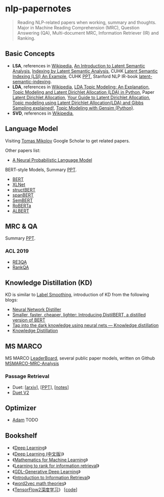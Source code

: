 # nlp-papernotes

> Reading NLP-related papers when working, summary and thoughts. Major in Machine Reading Comprehension (MRC), Question Answering (QA), Multi-document MRC, Information Retriever (IR) and Ranking.

## Basic Concepts

- **LSA**, references in [Wikipedia](https://en.wikipedia.org/wiki/Latent_semantic_analysis), [An Introduction to Latent Semantic Analysis](https://www.asc.ohio-state.edu/reidy.16/LSAtutorial.pdf), [Indexing by Latent Semantic Analysis](http://lsa.colorado.edu/papers/JASIS.lsi.90.pdf), CUHK [Latent Semantic Indexing (LSI) An Example](http://www1.se.cuhk.edu.hk/~seem5680/lecture/LSI-Eg.pdf), CUHK [PPT](http://www1.se.cuhk.edu.hk/~seem5680/lecture/latent-semantic-model-2016.pdf), Stanford NLP IR-book [latent-semantic-indexing](https://nlp.stanford.edu/IR-book/html/htmledition/latent-semantic-indexing-1.html).
- **LDA**, references in [Wikipedia](https://en.wikipedia.org/wiki/Latent_Dirichlet_allocation), [LDA Topic Modeling: An Explanation](https://towardsdatascience.com/lda-topic-modeling-an-explanation-e184c90aadcd), [Topic Modeling and Latent Dirichlet Allocation (LDA) in Python](https://towardsdatascience.com/topic-modeling-and-latent-dirichlet-allocation-in-python-9bf156893c24), Paper [Latent Dirichlet Allocation](http://www.jmlr.org/papers/volume3/blei03a/blei03a.pdf), [Your Guide to Latent Dirichlet Allocation](https://medium.com/@lettier/how-does-lda-work-ill-explain-using-emoji-108abf40fa7d), [Topic modeling using Latent Dirichlet Allocation(LDA) and Gibbs Sampling explained!](https://medium.com/analytics-vidhya/topic-modeling-using-lda-and-gibbs-sampling-explained-49d49b3d1045), [Topic Modeling with Gensim (Python)](https://www.machinelearningplus.com/nlp/topic-modeling-gensim-python/).
- **SVD**, references in [Wikipedia](https://en.wikipedia.org/wiki/Singular_value_decomposition), 

## Language Model

Visiting [Tomas Mikolov](https://scholar.google.com/citations?user=oBu8kMMAAAAJ&hl=en) Google Scholar to get related papers. 

Other papers list:

- [A Neural Probabilistic Language Model](http://www.jmlr.org/papers/volume3/bengio03a/bengio03a.pdf)

BERT-style Models, Summary [PPT](#).

- [BERT](#)
- [XLNet](#)
- [structBERT](#)
- [spanBERT](#)
- [SemBERT](#)
- [RoBERTa](#)
- [ALBERT](#)

## MRC & QA

Summary [PPT](#).

### ACL 2019
- [RE3QA](#)
- [RankQA](#)

## Knowledge Distillation (KD)
KD is similar to [Label Smoothing](https://medium.com/@nainaakash012/when-does-label-smoothing-help-89654ec75326), introduction of KD from the following blogs:

- [Neural Network Distiller](https://nervanasystems.github.io/distiller/knowledge_distillation.html)
- [Smaller, faster, cheaper, lighter: Introducing DistilBERT, a distilled version of BERT](https://medium.com/huggingface/distilbert-8cf3380435b5)
- [Tap into the dark knowledge using neural nets — Knowledge distillation](https://towardsdatascience.com/knowledge-distillation-and-the-concept-of-dark-knowledge-8b7aed8014ac)
- [Knowledge Distillation](https://medium.com/neuralmachine/knowledge-distillation-dc241d7c2322)

## MS MARCO
MS MARCO [LeaderBoard](http://www.msmarco.org/leaders.aspx), several public paper models, written on Github [MSMARCO-MRC-Analysis](https://github.com/IndexFziQ/MSMARCO-MRC-Analysis)

### Passage Retrieval
- Duet: [[arxiv](https://arxiv.org/abs/1610.08136)], [[PPT](#)], [[notes](#)] 
- [Duet V2](#)

## Optimizer
- [Adam](#) TODO

## Bookshelf
- 《[Deep Learning](http://www.deeplearningbook.org/)》
- 《[Deep Learning (中文版)](https://exacity.github.io/deeplearningbook-chinese/)》
- 《[Mathematics for Machine Learning](https://mml-book.github.io/)》
- 《[Learning to rank for information retrieval](https://www.cda.cn/uploadfile/image/20151220/20151220115436_46293.pdf)》
- 《[GDL-Generative Deep Learning](https://github.com/yongbowin/nlp-papernotes/tree/master/books/GDL-Generative_Deep_Learning-David_Foster.pdf)》
- 《[Introduction to Information Retrieval](https://nlp.stanford.edu/IR-book/)》
- 《[word2vec math theories](https://github.com/yongbowin/nlp-papernotes/tree/master/books/word2vec_math_theories.pdf)》
- 《[TensorFlow2深度学习](https://github.com/yongbowin/nlp-papernotes/tree/master/books/TensorFlow2深度学习.pdf)》 \[[code](https://github.com/dragen1860/Deep-Learning-with-TensorFlow-book)\]